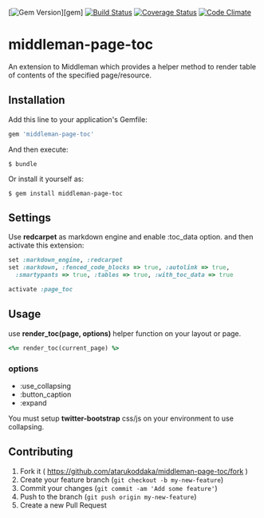 [![Gem Version](http://img.shields.io/gem/v/middleman-page-toc.svg?style=flat)][gem]
[![Build Status](https://travis-ci.org/atarukodaka/middleman-page-toc.svg)](https://travis-ci.org/atarukodaka/middleman-page-toc)
[![Coverage Status](https://coveralls.io/repos/atarukodaka/middleman-page-toc/badge.svg)](https://coveralls.io/r/atarukodaka/middleman-page-toc)
[![Code Climate](https://codeclimate.com/github/atarukodaka/middleman-page-toc/badges/gpa.svg)](https://codeclimate.com/github/atarukodaka/middleman-page-toc)

# middleman-page-toc

An extension to Middleman which provides a helper method to render table of contents of the specified page/resource.

## Installation

Add this line to your application's Gemfile:

```ruby
gem 'middleman-page-toc'
```

And then execute:

    $ bundle

Or install it yourself as:

    $ gem install middleman-page-toc

## Settings

Use **redcarpet** as markdown engine and enable :toc_data option. and then activate this extension:

```ruby
set :markdown_engine, :redcarpet
set :markdown, :fenced_code_blocks => true, :autolink => true,
  :smartypants => true, :tables => true, :with_toc_data => true

activate :page_toc
```

## Usage

use **render_toc(page, options)** helper function on your layout or page.

```ruby
<%= render_toc(current_page) %>
```

### options

- :use_collapsing
- :button_caption
- :expand

You must setup **twitter-bootstrap** css/js on your environment to use collapsing.

## Contributing

1. Fork it ( https://github.com/atarukoddaka/middleman-page-toc/fork )
2. Create your feature branch (`git checkout -b my-new-feature`)
3. Commit your changes (`git commit -am 'Add some feature'`)
4. Push to the branch (`git push origin my-new-feature`)
5. Create a new Pull Request

